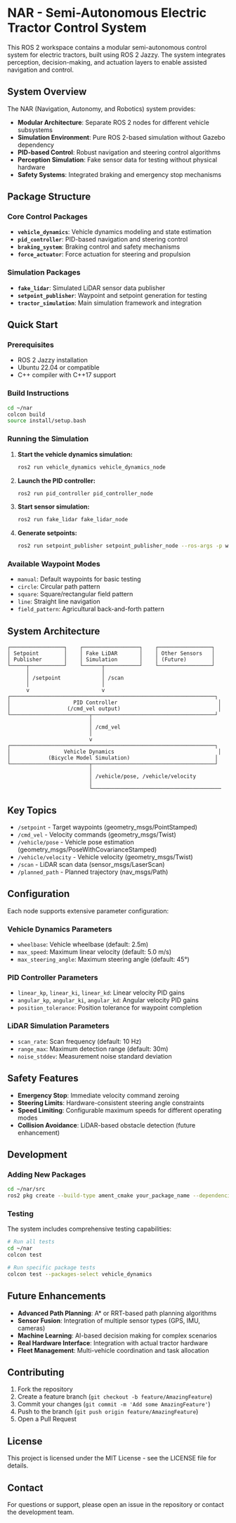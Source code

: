 # NAR - Semi-Autonomous Electric Tractor Control System

This ROS 2 workspace contains a modular semi-autonomous control system for electric tractors, built using ROS 2 Jazzy. The system integrates perception, decision-making, and actuation layers to enable assisted navigation and control.

## System Overview

The NAR (Navigation, Autonomy, and Robotics) system provides:

- **Modular Architecture**: Separate ROS 2 nodes for different vehicle subsystems
- **Simulation Environment**: Pure ROS 2-based simulation without Gazebo dependency
- **PID-based Control**: Robust navigation and steering control algorithms
- **Perception Simulation**: Fake sensor data for testing without physical hardware
- **Safety Systems**: Integrated braking and emergency stop mechanisms

## Package Structure

### Core Control Packages

- **`vehicle_dynamics`**: Vehicle dynamics modeling and state estimation
- **`pid_controller`**: PID-based navigation and steering control
- **`braking_system`**: Braking control and safety mechanisms
- **`force_actuator`**: Force actuation for steering and propulsion

### Simulation Packages

- **`fake_lidar`**: Simulated LiDAR sensor data publisher
- **`setpoint_publisher`**: Waypoint and setpoint generation for testing
- **`tractor_simulation`**: Main simulation framework and integration

## Quick Start

### Prerequisites

- ROS 2 Jazzy installation
- Ubuntu 22.04 or compatible
- C++ compiler with C++17 support

### Build Instructions

```bash
cd ~/nar
colcon build
source install/setup.bash
```

### Running the Simulation

1. **Start the vehicle dynamics simulation:**
   ```bash
   ros2 run vehicle_dynamics vehicle_dynamics_node
   ```

2. **Launch the PID controller:**
   ```bash
   ros2 run pid_controller pid_controller_node
   ```

3. **Start sensor simulation:**
   ```bash
   ros2 run fake_lidar fake_lidar_node
   ```

4. **Generate setpoints:**
   ```bash
   ros2 run setpoint_publisher setpoint_publisher_node --ros-args -p waypoint_mode:=circle
   ```

### Available Waypoint Modes

- `manual`: Default waypoints for basic testing
- `circle`: Circular path pattern
- `square`: Square/rectangular field pattern
- `line`: Straight line navigation
- `field_pattern`: Agricultural back-and-forth pattern

## System Architecture

```
┌─────────────────┐    ┌──────────────────┐    ┌─────────────────┐
│ Setpoint        │    │ Fake LiDAR       │    │ Other Sensors   │
│ Publisher       │    │ Simulation       │    │ (Future)        │
└─────┬───────────┘    └──────┬───────────┘    └─────────────────┘
      │                       │                                  
      │ /setpoint             │ /scan                           
      │                       │                                  
      v                       v                                  
┌─────────────────────────────────────────────────────────────────┐
│                    PID Controller                                │
│                  (/cmd_vel output)                               │
└─────────────────────────┬───────────────────────────────────────┘
                          │                                        
                          │ /cmd_vel                              
                          │                                        
                          v                                        
┌─────────────────────────────────────────────────────────────────┐
│                 Vehicle Dynamics                                 │
│            (Bicycle Model Simulation)                           │
└─────────────────────────┬───────────────────────────────────────┘
                          │                                        
                          │ /vehicle/pose, /vehicle/velocity      
                          │                                        
                          └─────────────────────────────────────────
```

## Key Topics

- `/setpoint` - Target waypoints (geometry_msgs/PointStamped)
- `/cmd_vel` - Velocity commands (geometry_msgs/Twist)
- `/vehicle/pose` - Vehicle pose estimation (geometry_msgs/PoseWithCovarianceStamped)
- `/vehicle/velocity` - Vehicle velocity (geometry_msgs/Twist)
- `/scan` - LiDAR scan data (sensor_msgs/LaserScan)
- `/planned_path` - Planned trajectory (nav_msgs/Path)

## Configuration

Each node supports extensive parameter configuration:

### Vehicle Dynamics Parameters
- `wheelbase`: Vehicle wheelbase (default: 2.5m)
- `max_speed`: Maximum linear velocity (default: 5.0 m/s)
- `max_steering_angle`: Maximum steering angle (default: 45°)

### PID Controller Parameters
- `linear_kp`, `linear_ki`, `linear_kd`: Linear velocity PID gains
- `angular_kp`, `angular_ki`, `angular_kd`: Angular velocity PID gains
- `position_tolerance`: Position tolerance for waypoint completion

### LiDAR Simulation Parameters
- `scan_rate`: Scan frequency (default: 10 Hz)
- `range_max`: Maximum detection range (default: 30m)
- `noise_stddev`: Measurement noise standard deviation

## Safety Features

- **Emergency Stop**: Immediate velocity command zeroing
- **Steering Limits**: Hardware-consistent steering angle constraints
- **Speed Limiting**: Configurable maximum speeds for different operating modes
- **Collision Avoidance**: LiDAR-based obstacle detection (future enhancement)

## Development

### Adding New Packages

```bash
cd ~/nar/src
ros2 pkg create --build-type ament_cmake your_package_name --dependencies rclcpp std_msgs
```

### Testing

The system includes comprehensive testing capabilities:

```bash
# Run all tests
cd ~/nar
colcon test

# Run specific package tests  
colcon test --packages-select vehicle_dynamics
```

## Future Enhancements

- **Advanced Path Planning**: A* or RRT-based path planning algorithms
- **Sensor Fusion**: Integration of multiple sensor types (GPS, IMU, cameras)
- **Machine Learning**: AI-based decision making for complex scenarios  
- **Real Hardware Interface**: Integration with actual tractor hardware
- **Fleet Management**: Multi-vehicle coordination and task allocation

## Contributing

1. Fork the repository
2. Create a feature branch (`git checkout -b feature/AmazingFeature`)
3. Commit your changes (`git commit -m 'Add some AmazingFeature'`)
4. Push to the branch (`git push origin feature/AmazingFeature`)
5. Open a Pull Request

## License

This project is licensed under the MIT License - see the LICENSE file for details.

## Contact

For questions or support, please open an issue in the repository or contact the development team.